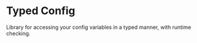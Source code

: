 # Typed Config

Library for accessing your config variables in a typed manner, with runtime checking.
